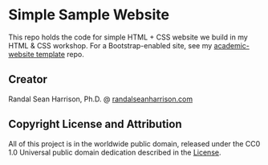 # Simple Sample Website
This repo holds the code for simple HTML + CSS website we build in my HTML & CSS workshop. For a Bootstrap-enabled site, see my [academic-website template](https://github.com/randal-sean-harrison/academic-website-template) repo.

## Creator
Randal Sean Harrison, Ph.D. @ [randalseanharrison.com](https://randalseanharrison.com)

## Copyright License and Attribution
All of this project is in the worldwide public domain, released under the CC0 1.0 Universal public domain dedication described in the [License](https://github.com/randal-sean-harrison/simple-sample-website/blob/master/LICENSE.md). 
